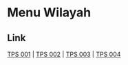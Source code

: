 # Menu Wilayah

## Link

[TPS 001](https://github.com/gigit-pemilu/pemilu-2024-15-jambi/tree/main/pilpres/hitung-suara/sub/15-jambi/sub/04-batanghari/sub/06-maro-sebo-ulu/sub/2005-rengas-ix/sub/001-tps)
 | 
[TPS 002](https://github.com/gigit-pemilu/pemilu-2024-15-jambi/tree/main/pilpres/hitung-suara/sub/15-jambi/sub/04-batanghari/sub/06-maro-sebo-ulu/sub/2005-rengas-ix/sub/002-tps)
 | 
[TPS 003](https://github.com/gigit-pemilu/pemilu-2024-15-jambi/tree/main/pilpres/hitung-suara/sub/15-jambi/sub/04-batanghari/sub/06-maro-sebo-ulu/sub/2005-rengas-ix/sub/003-tps)
 | 
[TPS 004](https://github.com/gigit-pemilu/pemilu-2024-15-jambi/tree/main/pilpres/hitung-suara/sub/15-jambi/sub/04-batanghari/sub/06-maro-sebo-ulu/sub/2005-rengas-ix/sub/004-tps)

